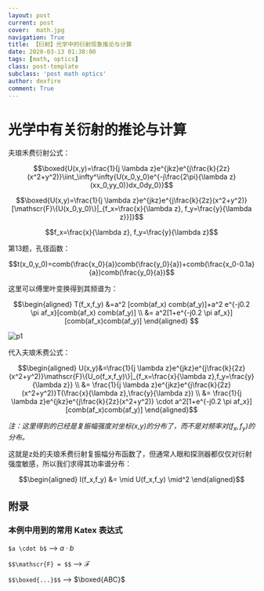 ```yaml
---
layout: post
current: post
cover:  math.jpg
navigation: True
title: 【衍射】光学中的衍射现象推论与计算
date: 2020-03-13 01:38:00
tags: [math, optics]
class: post-template
subclass: 'post math optics'
author: dexfire
comment: True
---
```


# 光学中有关衍射的推论与计算

夫琅禾费衍射公式：

$$\boxed{U(x,y)=\frac{1}{j \lambda z}e^{jkz}e^{j\frac{k}{2z}(x^2+y^2)}\iint_\infty^\infty{U(x_0,y_0)e^{-j\frac{2\pi}{\lambda z}(xx_0,yy_0)}dx_0dy_0}}$$

$$\boxed{U(x,y)=\frac{1}{j \lambda z}e^{jkz}e^{j\frac{k}{2z}(x^2+y^2)}[\mathscr{F}\{U(x_0,y_0)\}|_{f_x=\frac{x}{\lambda z}, f_y=\frac{y}{\lambda z}}]}$$

$$f_x=\frac{x}{\lambda z}, f_y=\frac{y}{\lambda z}$$

第13题，孔径函数：

$$t(x_0,y_0)=comb(\frac{x_0}{a})comb(\frac{y_0}{a})+comb(\frac{x_0-0.1a}{a})comb(\frac{y_0}{a})$$

这里可以傅里叶变换得到其频谱为：

$$\begin{aligned}
    T(f_x,f_y) &=a^2 [comb(af_x) comb(af_y)]+a^2 e^{-j0.2 \pi af_x}[comb(af_x) comb(af_y)] \\
    &= a^2[1+e^{-j0.2 \pi af_x}][comb(af_x)comb(af_y)]
\end{aligned} $$

![p1](/assets/images/QQ截图20200313011318.png)

代入夫琅禾费公式：

$$\begin{aligned}
    U(x,y)&=\frac{1}{j \lambda z}e^{jkz}e^{j\frac{k}{2z}(x^2+y^2)}\mathscr{F}\{U_o(f_x,f_y)\}|_{f_x=\frac{x}{\lambda z},f_y=\frac{y}{\lambda z}} \\
    &= \frac{1}{j \lambda z}e^{jkz}e^{j\frac{k}{2z}(x^2+y^2)}T(\frac{x}{\lambda z},\frac{y}{\lambda z}) \\
    &= \frac{1}{j \lambda z}e^{jkz}e^{j\frac{k}{2z}(x^2+y^2)} \cdot a^2[1+e^{-j0.2 \pi af_x}][comb(af_x)comb(af_y)]
\end{aligned}$$

*注：这里得到的已经是复振幅强度对坐标(x,y)的分布了，而不是对频率对$(f_x,f_y)$的分布。*

这就是z处的夫琅禾费衍射复振幅分布函数了，但通常人眼和探测器都仅仅对衍射强度敏感，所以我们求得其功率谱分布：

$$\begin{aligned}
    I(f_x,f_y) &= \mid U(f_x,f_y) \mid^2
\end{aligned}$$


## 附录
### 本例中用到的常用 Katex 表达式
`$a \cdot b$`             -->  $a \cdot b$

`$$\mathscr{F} = $$`  -->  $\mathscr{F}$

`$$\boxed{...}$$`     -->  $\boxed{ABC}$